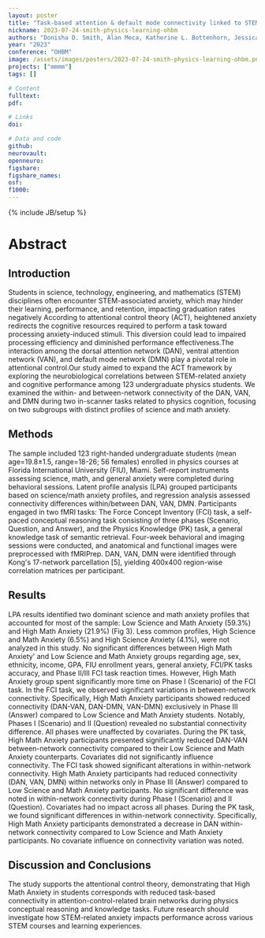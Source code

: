 ```yaml
---
layout: poster
title: "Task-based attention & default mode connectivity linked to STEM anxiety in university students."
nickname: 2023-07-24-smith-physics-learning-ohbm
authors: "Donisha D. Smith, Alan Meca, Katherine L. Bottenhorn, Jessica E. Bartley, Michael C. Riedel, Taylor Salo, Julio A. Peraza, Robert W. Laird, Shannon M. Pruden, Matthew T. Sutherland, Eric Brewe, Angela R. Laird"
year: "2023"
conference: "OHBM"
image: /assets/images/posters/2023-07-24-smith-physics-learning-ohbm.png
projects: ["mmmm"]
tags: []

# Content
fulltext:
pdf: 

# Links
doi:

# Data and code
github:
neurovault:
openneuro:
figshare:
figshare_names:
osf:
f1000:
---
```


{% include JB/setup %}

# Abstract

## Introduction

Students in science, technology, engineering, and mathematics (STEM) disciplines often encounter STEM-associated anxiety, which may hinder their learning, performance, and retention, impacting graduation rates negatively According to attentional control theory (ACT), heightened anxiety redirects the cognitive resources required to perform a task toward processing anxiety-induced stimuli. This diversion could lead to impaired processing efficiency and diminished performance effectiveness.The interaction among the dorsal attention network (DAN), ventral attention network (VAN), and default mode network (DMN) play a pivotal role in attentional control.Our study aimed to expand the ACT framework by exploring the neurobiological correlations between STEM-related anxiety and cognitive performance among 123 undergraduate physics students. We examined the within- and between-network connectivity of the DAN, VAN, and DMN during two in-scanner tasks related to physics cognition, focusing on two subgroups with distinct profiles of science and math anxiety.

## Methods

The sample included 123 right-handed undergraduate students (mean age=19.8±1.5, range=18-26; 56 females) enrolled in physics courses at Florida International University (FIU), Miami. Self-report instruments assessing science, math, and general anxiety were completed during behavioral sessions. Latent profile analysis (LPA) grouped participants based on science/math anxiety profiles, and regression analysis assessed connectivity differences within/between DAN, VAN, DMN. Participants engaged in two fMRI tasks: The Force Concept Inventory (FCI) task, a self-paced conceptual reasoning task consisting of three phases (Scenario, Question, and Answer), and the Physics Knowledge (PK) task, a general knowledge task of semantic retrieval. Four-week behavioral and imaging sessions were conducted, and anatomical and functional images were preprocessed with fMRIPrep. DAN, VAN, DMN were identified through Kong's 17-network parcellation [5], yielding 400x400 region-wise correlation matrices per participant.

## Results

LPA results identified two dominant science and math anxiety profiles that accounted for most of the sample: Low Science and Math Anxiety (59.3%) and High Math Anxiety (21.9%) (Fig 3). Less common profiles, High Science and Math Anxiety (6.5%) and High Science Anxiety (4.1%), were not analyzed in this study. No significant differences between High Math Anxiety' and Low Science and Math Anxiety groups regarding age, sex, ethnicity, income, GPA, FIU enrollment years, general anxiety, FCI/PK tasks accuracy, and Phase II/III FCI task reaction times. However, High Math Anxiety group spent significantly more time on Phase I (Scenario) of the FCI task. In the FCI task, we observed significant variations in between-network connectivity. Specifically, High Math Anxiety participants showed reduced connectivity (DAN-VAN, DAN-DMN, VAN-DMN) exclusively in Phase III (Answer) compared to Low Science and Math Anxiety students. Notably, Phases I (Scenario) and II (Question) revealed no substantial connectivity difference. All phases were unaffected by covariates. During the PK task, High Math Anxiety participants presented significantly reduced DAN-VAN between-network connectivity compared to their Low Science and Math Anxiety counterparts. Covariates did not significantly influence connectivity. The FCI task showed significant alterations in within-network connectivity. High Math Anxiety participants had reduced connectivity (DAN, VAN, DMN) within networks only in Phase III (Answer) compared to Low Science and Math Anxiety participants. No significant difference was noted in within-network connectivity during Phase I (Scenario) and II (Question). Covariates had no impact across all phases. During the PK task, we found significant differences in within-network connectivity. Specifically, High Math Anxiety participants demonstrated a decrease in DAN within-network connectivity compared to Low Science and Math Anxiety participants. No covariate influence on connectivity variation was noted.

## Discussion and Conclusions

The study supports the attentional control theory, demonstrating that High Math Anxiety in students corresponds with reduced task-based connectivity in attention-control-related brain networks during physics conceptual reasoning and knowledge tasks. Future research should investigate how STEM-related anxiety impacts performance across various STEM courses and learning experiences.
